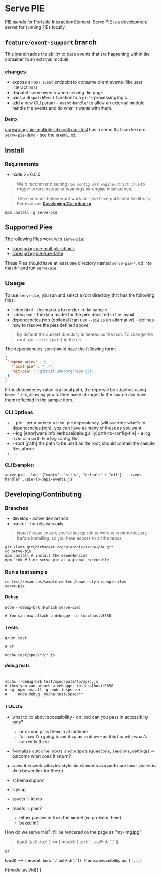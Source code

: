 # Serve PIE

PIE stands for Portable Interaction Element. Serve PIE is a  development server for running PIEs locally.

## `feature/event-support` branch

This branch adds the ability to pass events that are happening within the container to an external module.

### changes
* expose a `POST event` endpoint to consume client events (like user interactions)
* dispatch some events when serving the page.
* pass a `dispatchEvent` function to a `pie's` processing logic.
* add a new CLI param `--event-handler` to allow an external module handle the events and do what it wants with them.

#### Demo 
[corespring-pie-multiple-choice#xapi-test](https://bitbucket.org/pieelements/corespring-pie-multiple-choice/branch/xapi-test) has a demo that can be run: `serve-pie-demo` - see the `README.md`.

## Install

### Requirements

* node >= 6.0.0

> We'd recommend setting `npm config set engine-strict true` to trigger errors instead of warnings for engine mismatches.


> The command below wont work until we have published the library. For now see [Developing/Contributing](#/Developing/Contributing)
```
npm install -g serve-pie

```
## Supported Pies  

The following Pies work with `serve-pie`: 

* [corespring-pie-multiple-choice](https://bitbucket.org/pieelements/corespring-pie-multiple-choice)
* [corespring-pie-true-false](https://bitbucket.org/pieelements/corespring-pie-true-false)

These Pies should have at least one directory named `serve-pie-*`, cd into that dir and run `serve-pie`.

## Usage

To use `serve-pie`, you run and select a root directory that has the following files:


* index.html - the markup to render in the sample
* index.json - the data model for the pies declared in the layout
* dependencies.json (optional [can use `--pie` as an alternative) - defines how to resolve the pies defined above

> By default the current directory is treated as the root. To change the root use `--root [path]` in the cli.

The dependencies.json should have the following form:
```json
{
 "dependencies" : {
   "local-pie" : "../",
   "git-pie" : "git@git.com:org/repo.git"
 } 
}
```

If the dependency value is a local path, the repo will be attached using `bower link`, allowing you to then make changes to the source and have them reflected in the sample item.

### CLI Options

* --pie - set a path to a local pie dependency (will override what's in dependencies.json). you can have as many of these as you want
* --log [error|warn|info|verbose|debug|silly|path-to-config-file] - a log level or a path to a log config file.
* --root [path] the path to be used as the root, should contain the sample files above.
* ....


#### CLI Examples: 

```
serve-pie --log '{"empty": "silly", "default" : "off"}' --event-handler ./pie-to-xapi-events.js
```


## Developing/Contributing


### Branches

* develop - active dev branch
* master - for releases only 

> Note: Please ensure you've set up ssh to work with bitbucket.org before installing, so you have access to all the repos.

```
git clone git@bitbucket.org:pietools/serve-pie.git
cd serve-pie
npm install # install the dependencies
npm link # link serve-pie as a global executable

```

### Run a test sample

```
cd test/resources/sample-content/bower-style/sample-item
serve-pie 
```

#### Debug

````
node --debug-brk $(which serve-pie)

# You can now attach a debugger to localhost:5858

````

### Tests

```
grunt test

# or 

mocha test/spec/**/*.js

```

##### debug tests: 

```

mocha --debug-brk test/spec/path/to/spec.js
# then you can attach a debugger to localhost:5858
# eg: npm install -g node-inspector
#     node-debug _mocha test/spec/**
```

### TODOS
* what to do about accessibility - on load can you pass in accessiblity opts?
  * or do you pass them in at runtime?
  * for now i'm going to set it up as runtime - as this fits with what's currently there.

* formalize outcome inputs and outputs (questions, sessions, settings) => outcome what does it return?
* ~~allow it to work with dev style pie elements aka paths are local. (need to do a bower link for these).~~
* schema support
* styling
* ~~assets in items~~
* assets in pies?
  * either passed in from the model (no problem there)
  * baked in?

<template>
  <img src="my-img.jpg"/>
</template>

How do we serve this? it'll be rendered on the page as "my-img.jpg"



> load( {asl: true} ) ==> { model: { text: '.., aslVid: '..' }}

or 

load() ==> { model: text: '..', aslVid: '..'}}
if( env.accessibility.asl ) {
  ...
} 

if(model.aslVid){
}

 
